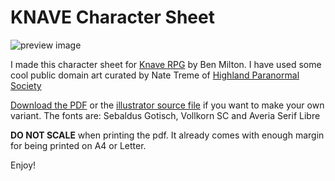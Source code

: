 # KNAVE Character Sheet

![preview image][preview]

I made this character sheet for [Knave RPG](https://questingbeast.itch.io/knave) by Ben Milton. I have used some cool public domain art curated by Nate Treme of [Highland Paranormal Society](https://www.patreon.com/HPS)

[Download the PDF](https://github.com/catnipped/knave-character-sheet/raw/master/knave%20character%20sheet%20(A4).pdf) or the [illustrator source file](https://github.com/catnipped/knave-character-sheet/raw/master/knave%20character%20sheet.ai) if you want to make your own variant. The fonts are: Sebaldus Gotisch, Vollkorn SC and Averia Serif Libre

**DO NOT SCALE** when printing the pdf. It already comes with enough margin for being printed on A4 or Letter.

Enjoy!

[preview]: preview.png
